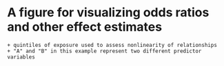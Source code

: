 # A figure for visualizing odds ratios and other effect estimates
    + quintiles of exposure used to assess nonlinearity of relationships
    + "A" and "B" in this example represent two different predictor variables
